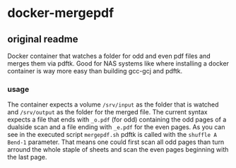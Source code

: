 # docker-mergepdf



## original readme
Docker container that watches a folder for odd and even pdf files and merges them via pdftk. Good for NAS systems like where installing a docker container is way more easy than building gcc-gcj and pdftk.

### usage
The container expects a volume `/srv/input` as the folder that is watched and `/srv/output` as the folder for the merged file. The current syntax expects a file that ends with `_o.pdf` (for odd) containing the odd pages of a dualside scan and a file ending with `_e.pdf` for the even pages. As you can see in the executed script `mergepdf.sh` pdftk is called with the `shuffle A Bend-1` parameter. That means one could first scan all odd pages than turn arround the whole staple of sheets and scan the even pages beginning with the last page.
